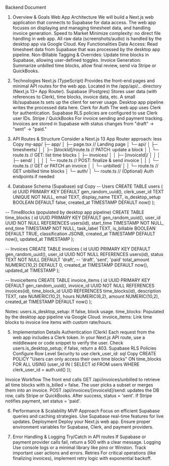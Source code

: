 Backend Document
1. Overview & Goals
Web App Architecture
We will build a Next.js web application that connects to Supabase for data access.
The web app focuses on displaying and managing timesheet data, and handling invoice generation.
Speed to Market
Minimize complexity: no direct file handling in web app.
All raw data (screenshots/audio) is handled by the desktop app via Google Cloud.
Key Functionalities
Data Access: Read timesheet data from Supabase that was processed by the desktop app pipeline.
Non-Billable Tagging & Overrides: Update time blocks in Supabase, allowing user-defined toggles.
Invoice Generation: Summarize unbilled time blocks, allow final review, send via Stripe or QuickBooks.

2. Technologies
Next.js (TypeScript)
Provides the front-end pages and minimal API routes for the web app.
Located in the /app/api/... directory (Next.js 13+ App Router).
Supabase (Postgres)
Stores user data (with references to Clerk), time blocks, invoice data, etc.
A small lib/supabase.ts sets up the client for server usage.
Desktop app pipeline writes the processed data here.
Clerk for Auth
The web app uses Clerk for authentication.
Supabase RLS policies are configured to use Clerk user IDs.
Stripe / QuickBooks
For invoice sending and payment tracking.
Invoices are stored in Supabase with status changes from "draft" → "sent" → "paid."

3. API Routes & Structure
Consider a Next.js 13 App Router approach:
less
Copy
my-app/
  ├─ app/
  │   ├─ page.tsx        // Landing page
  │   └─ api/
  │       ├─ timesheets/
  │       │   ├─ [blockId]/route.ts  // PATCH: update a block
  │       │   └─ route.ts            // GET: list time blocks
  │       ├─ invoices/
  │       │   ├─ [invoiceId]/
  │       │   │  ├─ send/
  │       │   │  │  └─ route.ts      // POST: finalize & send invoice
  │       │   │  └─ route.ts         // GET or PATCH an invoice
  │       │   └─ unbilled/
  │       │      └─ route.ts         // GET unbilled time blocks
  │       └─ auth/
  │          └─ route.ts             // (Optional) Auth endpoints if needed

4. Database Schema (Supabase)
sql
Copy
-- Users
CREATE TABLE users (
  id UUID PRIMARY KEY DEFAULT gen_random_uuid(),
  clerk_user_id TEXT UNIQUE NOT NULL,
  email TEXT,
  display_name TEXT,
  is_desktop_setup BOOLEAN DEFAULT false,
  created_at TIMESTAMP DEFAULT now()
);

-- TimeBlocks (populated by desktop app pipeline)
CREATE TABLE time_blocks (
  id UUID PRIMARY KEY DEFAULT gen_random_uuid(),
  user_id UUID NOT NULL REFERENCES users(id),
  start_time TIMESTAMP NOT NULL,
  end_time TIMESTAMP NOT NULL,
  task_label TEXT,
  is_billable BOOLEAN DEFAULT TRUE,
  classification JSONB,
  created_at TIMESTAMP DEFAULT now(),
  updated_at TIMESTAMP
);

-- Invoices
CREATE TABLE invoices (
  id UUID PRIMARY KEY DEFAULT gen_random_uuid(),
  user_id UUID NOT NULL REFERENCES users(id),
  status TEXT NOT NULL DEFAULT 'draft',  -- 'draft', 'sent', 'paid'
  total_amount NUMERIC(10,2) DEFAULT 0,
  created_at TIMESTAMP DEFAULT now(),
  updated_at TIMESTAMP
);

-- InvoiceItems
CREATE TABLE invoice_items (
  id UUID PRIMARY KEY DEFAULT gen_random_uuid(),
  invoice_id UUID NOT NULL REFERENCES invoices(id),
  time_block_id UUID REFERENCES time_blocks(id),
  description TEXT,
  rate NUMERIC(10,2),
  hours NUMERIC(6,2),
  amount NUMERIC(10,2),
  created_at TIMESTAMP DEFAULT now()
);

Notes:
users.is_desktop_setup: If false, block usage.
time_blocks: Populated by the desktop app pipeline via Google Cloud.
invoice_items: Link time blocks to invoice line items with custom rate/hours.

5. Implementation Details
Authentication (Clerk)
Each request from the web app includes a Clerk token.
In your Next.js API route, use a middleware or code snippet to verify the user.
Check users.is_desktop_setup; if false, return a 403.
Supabase RLS Policies
Configure Row Level Security to use clerk_user_id:
sql
Copy
CREATE POLICY "Users can only access their own time blocks"
ON time_blocks
FOR ALL
USING (user_id IN (
  SELECT id FROM users WHERE clerk_user_id = auth.uid()
));

Invoice Workflow
The front end calls GET /api/invoices/unbilled to retrieve all time blocks with is_billed = false.
The user picks a subset or merges them into an invoice.
POST /api/invoices/[invoiceId]/send: updates the DB row, calls Stripe or QuickBooks.
After success, status = 'sent'. If Stripe notifies payment, set status = 'paid'.

6. Performance & Scalability
MVP Approach
Focus on efficient Supabase queries and caching strategies.
Use Supabase real-time features for live updates.
Deployment
Deploy your Next.js web app.
Ensure proper environment variables for Supabase, Clerk, and payment providers.

7. Error Handling & Logging
Try/Catch in API routes
If Supabase or payment provider calls fail, return a 500 with a clear message.
Logging
Use console logs or a minimal library like pino or Winston.
Track important user actions and errors.
Retries
For critical operations (like finalizing invoices), implement retry logic with exponential backoff.


